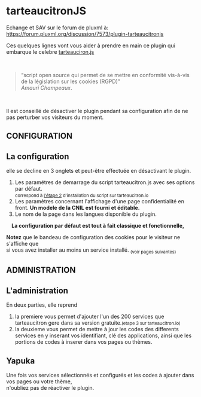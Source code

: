 # tarteaucitronJS

Echange et SAV sur le forum de pluxml à: https://forum.pluxml.org/discussion/7573/plugin-tarteaucitronjs

<div role="tab-list">		
<div role="tabpanel" id="tab1" class="tabpanel">
<p>Ces quelques lignes vont vous aider à prendre en main ce plugin qui embarque le celebre  <a href="https://tarteaucitron.io/">tarteauciron.js</a></p>
<br>
<blockquote><q>script open source qui permet de se mettre en conformité vis-à-vis de la législation sur les cookies (RGPD)</q> <br> 
<cite>Amauri Champeaux</cite>.
</blockquote>
<br><p class="alert green">Il est conseillé de désactiver le plugin pendant sa configuration afin de ne pas perturber vos visiteurs du moment.</p>
</div>	

<div role="tabpanel" id="tab2" class="tabpanel hidden title">
<h2>CONFIGURATION</h2>
</div>	

<div role="tabpanel" id="tab3" class="tabpanel hidden">
<h2>La configuration</h2>				
<p>elle se decline en 3 onglets et peut-être effectuée en désactivant le plugin.</p>
<ol>
<li>Les paramétres de demarrage du script tarteaucitron.js avec ses options par défaut.<br><small>correspond à 
<a href="https://tarteaucitron.io/fr/install/" target="_blank">l'étape 2</a> d'installation du script sur tarteaucitron.io</small></li>
<li>Les paramètres concernant l'affichage d'une page confidentialité en front.
<b class="red alert">Un modele de la CNIL est fourni et éditable.</b></li>
<li>Le nom de la page dans les langues disponible du plugin.</li>
</ol>
<p style="margin:1em;font-weight:bold">La configuration par défaut est tout à fait classique et fonctionnelle, </p>
<p class="alert blue"><b>Notez</b> que le bandeau de configuration des cookies pour le visiteur ne s'affiche que<br> 
si vous avez installer au moins un service installé. <sub>(voir pages suivantes)</sub></p>
</div>	

<div role="tabpanel" id="tab4" class="tabpanel hidden title">
<h2>ADMINISTRATION</h2>
</div>	

<div role="tabpanel" id="tab5" class="tabpanel hidden">
<h2>L'administration</h2>
<p>En deux parties, elle reprend  </p>
<ol>
<li>la premiere vous permet d'ajouter l'un des 200 services que tarteaucitron gere dans sa version gratuite.<small>(etape 3 sur tarteaucitron.io)</small></li>
<li>la deuxieme vous permet de mettre à jour les codes des differents services en y inserant vos identifiant, clé des applications, 
ainsi que les portions de codes  à inserer dans vos pages ou thèmes. </li>
</ol>
</div>						

<div role="tabpanel" id="tabEnd" class="tabpanel hidden">
<h2>Yapuka</h2>
<p class="alert orange">Une fois vos services sélectionnés et configurés et les codes à ajouter dans vos pages ou votre thème,<br>
n'oubliez pas de réactiver le plugin.</p>			
